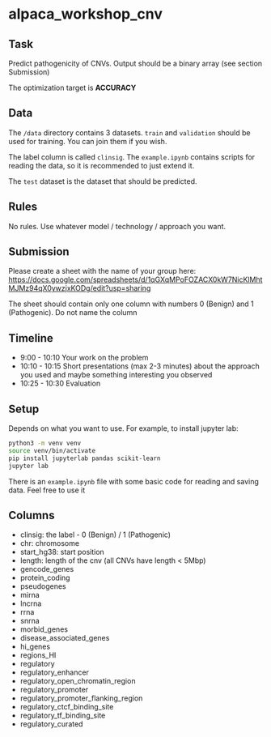 # alpaca_workshop_cnv

## Task

Predict pathogenicity of CNVs. Output should be a binary array (see section Submission)

The optimization target is **ACCURACY**

## Data

The `/data` directory contains 3 datasets. `train` and `validation` should be used for training.
You can join them if you wish.

The label column is called `clinsig`. The `example.ipynb` contains scripts for reading the data,
so it is recommended to just extend it.

The `test` dataset is the dataset that should be predicted.

## Rules

No rules. Use whatever model / technology / approach you want. 

## Submission

Please create a sheet with the name of your group here: https://docs.google.com/spreadsheets/d/1qGXqMPoFOZACX0kW7NicKlMhtMJMz94qX0ywzjxKODg/edit?usp=sharing

The sheet should contain only one column with numbers 0 (Benign) and 1 (Pathogenic). Do not name the column

## Timeline

* 9:00 - 10:10 Your work on the problem
* 10:10 - 10:15 Short presentations (max 2-3 minutes) about the approach you used and maybe something interesting you observed
* 10:25 - 10:30 Evaluation

## Setup

Depends on what you want to use. For example, to install jupyter lab:

```bash
python3 -m venv venv
source venv/bin/activate
pip install jupyterlab pandas scikit-learn
jupyter lab
```

There is an `example.ipynb` file with some basic code for reading and saving data. Feel free to use it

## Columns

* clinsig: the label - 0 (Benign) / 1 (Pathogenic)
* chr: chromosome
* start_hg38: start position
* length: length of the cnv (all CNVs have length < 5Mbp)
* gencode_genes
* protein_coding
* pseudogenes
* mirna
* lncrna
* rrna
* snrna
* morbid_genes
* disease_associated_genes
* hi_genes
* regions_HI
* regulatory
* regulatory_enhancer
* regulatory_open_chromatin_region
* regulatory_promoter
* regulatory_promoter_flanking_region
* regulatory_ctcf_binding_site
* regulatory_tf_binding_site
* regulatory_curated
